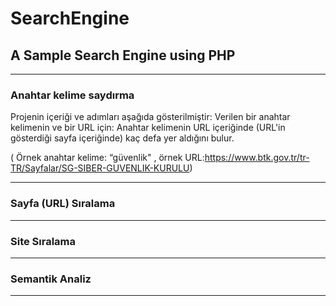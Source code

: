 # SearchEngine

 <h2>  A Sample Search Engine using PHP </h2>
 
 <hr>
 
 <h3>Anahtar kelime saydırma</h3> 
 
 Projenin içeriği ve adımları aşağıda gösterilmiştir:
 Verilen bir anahtar kelimenin ve bir URL için:
 Anahtar kelimenin URL içeriğinde (URL'in gösterdiği sayfa içeriğinde) kaç defa yer
 aldığını bulur.
 
 ( Örnek anahtar kelime: “güvenlik" , örnek URL:https://www.btk.gov.tr/tr-TR/Sayfalar/SG-SIBER-GUVENLIK-KURULU)

 <hr>

 <h3>Sayfa (URL) Sıralama</h3>
 
 <hr>
 
 <h3>Site Sıralama</h3>
 
 <hr>
 
 <h3>Semantik Analiz</h3>
 
 <hr>
 
 
